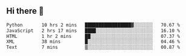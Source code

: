 ## Hi there 👋

<!--
**alihaqberdi/alihaqberdi** is a ✨ _special_ ✨ repository because its `README.md` (this file) appears on your GitHub profile.

Here are some ideas to get you started:

- 🔭 I’m currently working on ...
- 🌱 I’m currently learning ...
- 👯 I’m looking to collaborate on ...
- 🤔 I’m looking for help with ...
- 💬 Ask me about ...
- 📫 How to reach me: ...
- 😄 Pronouns: ...
- ⚡ Fun fact: ...
-->

<!--START_SECTION:waka-->

```txt
Python       10 hrs 2 mins   █████████████████▓░░░░░░░   70.67 %
JavaScript   2 hrs 17 mins   ████░░░░░░░░░░░░░░░░░░░░░   16.10 %
HTML         1 hr 2 mins     ██░░░░░░░░░░░░░░░░░░░░░░░   07.37 %
XML          38 mins         █░░░░░░░░░░░░░░░░░░░░░░░░   04.46 %
Text         7 mins          ▒░░░░░░░░░░░░░░░░░░░░░░░░   00.87 %
```

<!--END_SECTION:waka-->
